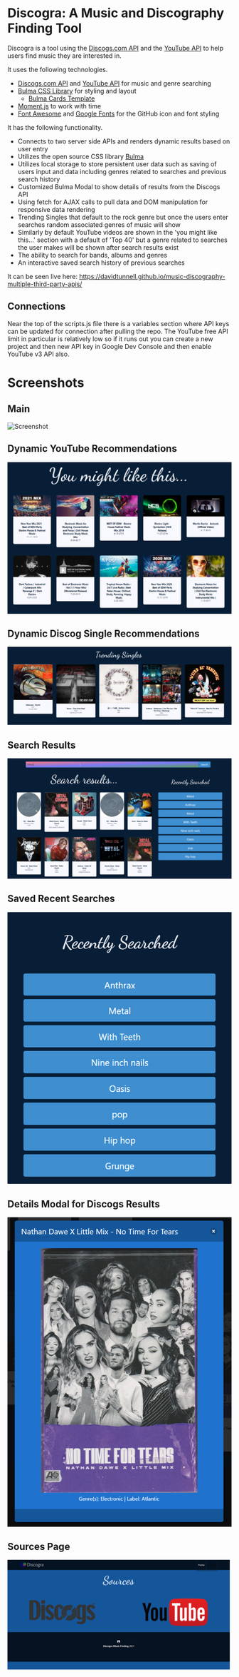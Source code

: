 # Discogra: A Music and Discography Finding Tool

Discogra is a tool using the [Discogs.com API](https://www.discogs.com/developers) and the [YouTube API](https://developers.google.com/youtube/v3/docs/search/list) to help users find music they are interested in. 

It uses the following technologies.

* [Discogs.com API](https://www.discogs.com/developers) and [YouTube API](https://developers.google.com/youtube/v3/docs/search/list) for music and genre searching
* [Bulma CSS Library](https://bulma.io/) for styling and layout
    * [Bulma Cards Template](https://github.com/BulmaTemplates/bulma-templates/blob/master/templates/cards.html)
* [Moment.js](https://momentjs.com/) to work with time
* [Font Awesome](https://fontawesome.com/) and [Google Fonts](https://fonts.google.com/) for the GitHub icon and font styling

It has the following functionality.

* Connects to two server side APIs and renders dynamic results based on user entry
* Utilizes the open source CSS library [Bulma](https://github.com/jgthms/bulma)
* Utilizes local storage to store persistent user data such as saving of users input and data including genres related to searches and previous search history
* Customized Bulma Modal to show details of results from the Discogs API
* Using fetch for AJAX calls to pull data and DOM manipulation for responsive data rendering
* Trending Singles that default to the rock genre but once the users enter searches random associated genres of music will show
* Similarly by default YouTube videos are shown in the 'you might like this...' section with a default of 'Top 40' but a genre related to searches the user makes will be shown after search results exist
* The ability to search for bands, albums and genres
* An interactive saved search history of previous searches

It can be seen live here: https://davidtunnell.github.io/music-discography-multiple-third-party-apis/

## Connections

Near the top of the scripts.js file there is a variables section where API keys can be updated for connection after pulling the repo. The YouTube free API limit in particular is relatively low so if it runs out you can create a new project and then new API key in Google Dev Console and then enable YouTube v3 API also.

# Screenshots

## Main

![Screenshot](./assets/images/main-screenshot.png)

## Dynamic YouTube Recommendations

![Screenshot](./assets/images/youtube-recommendations.png)

## Dynamic Discog Single Recommendations

![Screenshot](./assets/images/singles.png)

## Search Results

![Screenshot](./assets/images/search-results.png)

## Saved Recent Searches

![Screenshot](./assets/images/saved-menu.png)

## Details Modal for Discogs Results

![Screenshot](./assets/images/modal.png)

## Sources Page

![Screenshot](./assets/images/sources.png)
